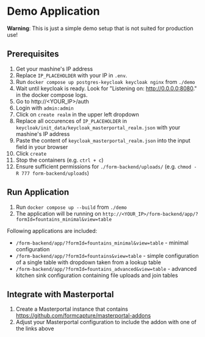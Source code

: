 # Demo Application

**Warning**: This is just a simple demo setup that is not suited for production use!

## Prerequisites

1. Get your mashine's IP address
1. Replace `IP_PLACEHOLDER` with your IP in `.env`.
1. Run `docker compose up postgres-keycloak keycloak nginx` from `./demo`
1. Wait until keycloak is ready. Look for "Listening on: http://0.0.0.0:8080." in the docker compose logs.
1. Go to http://<YOUR_IP>/auth
1. Login with `admin:admin`
1. Click on `create realm` in the upper left dropdown
1. Replace all occurences of `IP_PLACEHOLDER` in `keycloak/init_data/keycloak_masterportal_realm.json` with your mashine's IP address
1. Paste the content of `keycloak_masterportal_realm.json` into the input field in your browser
1. Click `create`
1. Stop the containers (e.g. `ctrl + c`)
1. Ensure sufficient permissions for `./form-backend/uploads/` (e.g. `chmod -R 777 form-backend/uploads`)

## Run Application

1. Run `docker compose up --build` from `./demo`
1. The application will be running on `http://<YOUR_IP>/form-backend/app/?formId=fountains_minimal&view=table`

Following applications are included:
- `/form-backend/app/?formId=fountains_minimal&view=table` - minimal configuration
- `/form-backend/app/?formId=fountains&view=table` - simple configuration of a single table with dropdown taken from a lookup table
- `/form-backend/app/?formId=fountains_advanced&view=table` - advanced kitchen sink configuration containing file uploads and join tables

## Integrate with Masterportal

1. Create a Masterportal instance that contains https://github.com/formcapture/masterportal-addons
1. Adjust your Masterportal configuration to include the addon with one of the links above
